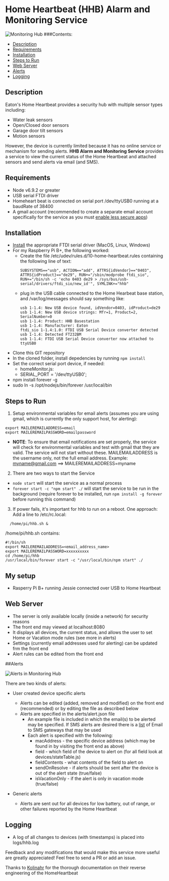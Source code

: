 # Home Heartbeat (HHB) Alarm and Monitoring Service

![Monitoring Hub](https://cloud.githubusercontent.com/assets/2838173/21910209/4bdc8590-d8d8-11e6-9ea1-9373a0213cbb.png)
###Contents:
* [Description](#description)
* [Requirements](#requirements)
* [Installation](#installation)
* [Steps to Run](#steps-to-run)
* [Web Server](#web-server)
* [Alerts](#alerts)
* [Logging](#logging)

## Description

Eaton's Home Heartbeat provides a security hub with multiple sensor types including:
- Water leak sensors
- Open/Closed door sensors
- Garage door tilt sensors
- Motion sensors

However, the device is currently limited because it has no online service or mechanism for sending alerts. **HHB Alarm and Monitoring Service** provides a service to view the current status of the Home Heartbeat and attached sensors and send alerts via email (and SMS).

## Requirements
- Node v6.9.2 or greater
- USB serial FTDI driver
- Homeheart beat is connected on serial port /dev/ttyUSB0 running at a baudRate of 38400
- A gmail account (recommended to create a separate email account specifically for the service as you must [enable less secure apps](https://www.google.com/settings/security/lesssecureapps))

## Installation
- [Install](http://www.kolinahr.com/documentation/home-heartbeat/usb-drivers-for-the-home-heartbeat/)  the appropriate FTDI serial driver (MacOS, Linux, Windows)
 - For my Raspberry Pi B+, the following worked:
   - Create the file /etc/udev/rules.d/10-home-heartbeat.rules containing the following line of text:
     ```
     SUBSYSTEMS=="usb", ACTION=="add", ATTRS{idVendor}=="0403", ATTRS{idProduct}=="de29", RUN+="/sbin/modprobe ftdi_sio", RUN+="/bin/sh -c 'echo 0403 de29 > /sys/bus/usb-serial/drivers/ftdi_sio/new_id'", SYMLINK+="hhb"
     ```
   - plug in the USB cable connected to the Home Hearbeat base station, and /var/log/messages should say something like:
     ```
     usb 1-1.4: New USB device found, idVendor=0403, idProduct=de29
     usb 1-1.4: New USB device strings: Mfr=1, Product=2, SerialNumber=0
     usb 1-1.4: Product: HHB Basestation
     usb 1-1.4: Manufacturer: Eaton
     ftdi_sio 1-1.4:1.0: FTDI USB Serial Device converter detected
     usb 1-1.4: Detected FT232BM
     usb 1-1.4: FTDI USB Serial Device converter now attached to ttyUSB0
     ```
- Clone this GIT repository
- In the cloned folder, install depedencies by running ``npm install``
- Set the correct serial port device, if needed:
  - homeMonitor.js:
  - SERIAL_PORT = '/dev/ttyUSB0';
- npm install forever -g
- sudo ln -s /opt/nodejs/bin/forever /usr/local/bin

## Steps to Run
1. Setup environmental variables for email alerts (assumes you are using gmail, which is currently the only support host, for alerting):
```
export MAILEREMAILADDRESS=email 
export MAILEREMAILPASSWORD=emailpassword
```
* **NOTE**: To ensure that email notifications are set properly, the service will check for environmental variables and test with gmail that they are valid. The service will not start without these. 
MAILEMAILADDRESS is the username only, not the full email address. Example: myname@gmail.com ==> MAILEREMAILADDRESS=myname

2. There are two ways to start the Service
  * `node start` will start the service as a normal process
  * `forever start -c "npm start" ./` will start the service to be run in the background (require forever to be installed, run ``npm install -g forever`` before running this command)
  
3. If power fails, it's important for hhb to run on a reboot.
One approach:
Add a line to /etc/rc.local:
```
  /home/pi/hhb.sh &
```
/home/pi/hhb.sh contains:
```
#!/bin/sh
export MAILEREMAILADDRESS=<email_address_name>
export MAILEREMAILPASSWORD=xxxxxxxxxx
cd /home/pi/hhb
/usr/local/bin/forever start -c "/usr/local/bin/npm start" ./
```
## My setup
- Rasperry Pi B+ running Jessie connected over USB to Home Heartbeat

## Web Server
* The server is only available locally (inside a network) for security reasons
* The front end may viewed at localhost:8080
* It displays all devices, the current status, and allows the user to set Home or Vacation mode rules (see more in alerts)
* Settings (currently email addresses used for alerting) can be updated frm the front end
* Alert rules can be edited from the front end

##Alerts

![Alerts in Monitoring Hub](https://cloud.githubusercontent.com/assets/2838173/21910308/ab86c9e2-d8d8-11e6-9727-6b77f6cad672.png)

There are two kinds of alerts:
* User created device specific alerts
  * Alerts can be edited (added, removed and modified) on the front end (recommended) or by editing the file as described below
  * Alerts are specified in the alerts/alert.json file
      * An example file is included in which the email(s) to be alerted may be specified. If SMS alerts are desired there is a [list](https://en.wikipedia.org/wiki/SMS_gateway) of Email to SMS gateways that may be used
      * Each alert is specified with the following:
        * macAddress - the specific device address (which may be found in by visiting the front end as above)
        * field - which field of the device to alert on (for all field look at devices/stateTable.js)
        * fieldContents - what contents of the field to alert on
        * sendOnResolve - if alerts should be sent after the device is out of the alert state (true/false)
        * isVacationOnly - if the alert is only in vacation mode (true/false)


* Generic alerts
  * Alerts are sent out for all devices for low battery, out of range, or other failures reported by the Home Heartbeat

## Logging
* A log of all changes to devices (with timestamps) is placed into logs/hhb.log


Feedback and any modifications that would make this service more useful are greatly appreciated! Feel free to send a PR or add an issue.

Thanks to [Kolinahr](http://www.kolinahr.com/category/home-heartbeat/) for the thorough documentation on their reverse engineering of the HomeHeartbeat
